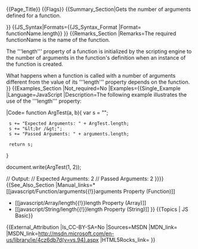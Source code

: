 {{Page_Title}}
{{Flags}}
{{Summary_Section|Gets the number of arguments defined for a function.

}}
{{JS_Syntax|Formats={{JS_Syntax_Format
|Format= functionName.length}}
}}
{{Remarks_Section
|Remarks=The required functionName is the name of the function.

The '''length''' property of a function is initialized by the scripting engine to the number of arguments in the function's definition when an instance of the function is created.

What happens when a function is called with a number of arguments different from the value of its '''length''' property depends on the function.
}}
{{Examples_Section
|Not_required=No
|Examples={{Single_Example
|Language=JavaScript
|Description=The following example illustrates the use of the '''length''' property:

|Code= function ArgTest(a, b){
     var s = "";
 
     s += "Expected Arguments: " + ArgTest.length;
     s += "&lt;br /&gt;";
     s += "Passed Arguments: " + arguments.length;
 
     return s;
 }
 
 document.write(ArgTest(1, 2));
 
 // Output: 
 // Expected Arguments: 2
 // Passed Arguments: 2
}}}}
{{See_Also_Section
|Manual_links=* [[javascript/Function/arguments{{!}}arguments Property (Function)]]
* [[javascript/Array/length{{!}}length Property (Array)]]
* [[javascript/String/length{{!}}length Property (String)]]
}}
{{Topics | JS Basic}}

{{External_Attribution
|Is_CC-BY-SA=No
|Sources=MSDN
|MDN_link=
|MSDN_link=http://msdn.microsoft.com/en-us/library/ie/4cz6db7d(v=vs.94).aspx
|HTML5Rocks_link=
}}